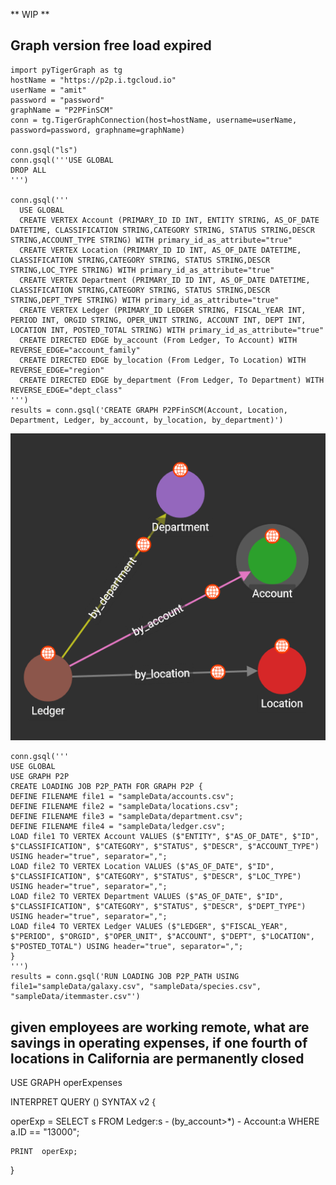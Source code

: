 ** WIP **
## Graph version free load expired

```@python
import pyTigerGraph as tg
hostName = "https://p2p.i.tgcloud.io"
userName = "amit"
password = "password"
graphName = "P2PFinSCM"
conn = tg.TigerGraphConnection(host=hostName, username=userName, password=password, graphname=graphName)

conn.gsql("ls")
conn.gsql('''USE GLOBAL
DROP ALL
''')

conn.gsql('''
  USE GLOBAL
  CREATE VERTEX Account (PRIMARY_ID ID INT, ENTITY STRING, AS_OF_DATE DATETIME, CLASSIFICATION STRING,CATEGORY STRING, STATUS STRING,DESCR STRING,ACCOUNT_TYPE STRING) WITH primary_id_as_attribute="true"
  CREATE VERTEX Location (PRIMARY_ID ID INT, AS_OF_DATE DATETIME, CLASSIFICATION STRING,CATEGORY STRING, STATUS STRING,DESCR STRING,LOC_TYPE STRING) WITH primary_id_as_attribute="true"
  CREATE VERTEX Department (PRIMARY_ID ID INT, AS_OF_DATE DATETIME, CLASSIFICATION STRING,CATEGORY STRING, STATUS STRING,DESCR STRING,DEPT_TYPE STRING) WITH primary_id_as_attribute="true"
  CREATE VERTEX Ledger (PRIMARY_ID LEDGER STRING, FISCAL_YEAR INT, PERIOD INT, ORGID STRING, OPER_UNIT STRING, ACCOUNT INT, DEPT INT, LOCATION INT, POSTED_TOTAL STRING) WITH primary_id_as_attribute="true"
  CREATE DIRECTED EDGE by_account (From Ledger, To Account) WITH REVERSE_EDGE="account_family"
  CREATE DIRECTED EDGE by_location (From Ledger, To Location) WITH REVERSE_EDGE="region"
  CREATE DIRECTED EDGE by_department (From Ledger, To Department) WITH REVERSE_EDGE="dept_class"
''')
results = conn.gsql('CREATE GRAPH P2PFinSCM(Account, Location, Department, Ledger, by_account, by_location, by_department)')
```

![P2P Graph 1](https://github.com/AmitXShukla/P2P.ai/blob/main/docs/assets/images/graphp2p1.png?raw=true)

```example
conn.gsql('''
USE GLOBAL
USE GRAPH P2P
CREATE LOADING JOB P2P_PATH FOR GRAPH P2P {
DEFINE FILENAME file1 = "sampleData/accounts.csv";
DEFINE FILENAME file2 = "sampleData/locations.csv";
DEFINE FILENAME file3 = "sampleData/department.csv";
DEFINE FILENAME file4 = "sampleData/ledger.csv";
LOAD file1 TO VERTEX Account VALUES ($"ENTITY", $"AS_OF_DATE", $"ID", $"CLASSIFICATION", $"CATEGORY", $"STATUS", $"DESCR", $"ACCOUNT_TYPE") USING header="true", separator=",";
LOAD file2 TO VERTEX Location VALUES ($"AS_OF_DATE", $"ID", $"CLASSIFICATION", $"CATEGORY", $"STATUS", $"DESCR", $"LOC_TYPE") USING header="true", separator=",";
LOAD file2 TO VERTEX Department VALUES ($"AS_OF_DATE", $"ID", $"CLASSIFICATION", $"CATEGORY", $"STATUS", $"DESCR", $"DEPT_TYPE") USING header="true", separator=",";
LOAD file4 TO VERTEX Ledger VALUES ($"LEDGER", $"FISCAL_YEAR", $"PERIOD", $"ORGID", $"OPER_UNIT", $"ACCOUNT", $"DEPT", $"LOCATION", $"POSTED_TOTAL") USING header="true", separator=",";
}
''')
results = conn.gsql('RUN LOADING JOB P2P_PATH USING file1="sampleData/galaxy.csv", "sampleData/species.csv", "sampleData/itemmaster.csv"')
```

## given employees are working remote, what are savings in operating expenses, if one fourth of locations in California are permanently closed

USE GRAPH operExpenses

INTERPRET QUERY () SYNTAX v2 {

  operExp =  SELECT s
               FROM Ledger:s - (by_account>*) - Account:a
               WHERE a.ID == "13000";

    PRINT  operExp;
}
